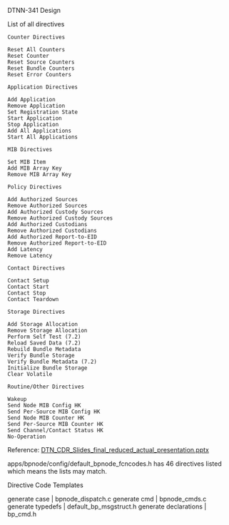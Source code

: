DTNN-341 Design

List of all directives

```
Counter Directives

Reset All Counters
Reset Counter
Reset Source Counters
Reset Bundle Counters
Reset Error Counters

Application Directives

Add Application
Remove Application
Set Registration State
Start Application
Stop Application
Add All Applications
Start All Applications

MIB Directives

Set MIB Item
Add MIB Array Key
Remove MIB Array Key

Policy Directives

Add Authorized Sources
Remove Authorized Sources
Add Authorized Custody Sources
Remove Authorized Custody Sources
Add Authorized Custodians
Remove Authorized Custodians
Add Authorized Report-to-EID
Remove Authorized Report-to-EID
Add Latency
Remove Latency

Contact Directives

Contact Setup
Contact Start
Contact Stop
Contact Teardown

Storage Directives

Add Storage Allocation
Remove Storage Allocation
Perform Self Test (7.2)
Reload Saved Data (7.2)
Rebuild Bundle Metadata
Verify Bundle Storage
Verify Bundle Metadata (7.2)
Initialize Bundle Storage
Clear Volatile

Routine/Other Directives

Wakeup
Send Node MIB Config HK
Send Per-Source MIB Config HK
Send Node MIB Counter HK
Send Per-Source MIB Counter HK
Send Channel/Contact Status HK
No-Operation
```

Reference: [DTN_CDR_Slides_final_reduced_actual_presentation.pptx](https://nasa.sharepoint.com/:p:/r/teams/GSFCDTNProject5/Shared%20Documents/Systems%20Engineering/Reviews/DTN%20Reviews/CDR/DTN_CDR_Slides_final_reduced_actual_presentation.pptx?d=w7e9e7992174e40618517dddcea428962&csf=1&web=1&e=NzIGb4)

apps/bpnode/config/default_bpnode_fcncodes.h has 46 directives listed which means the lists may match.

Directive Code Templates

generate case | bpnode_dispatch.c
generate cmd  | bpnode_cmds.c
generate typedefs | default_bp_msgstruct.h
generate declarations | bp_cmd.h


